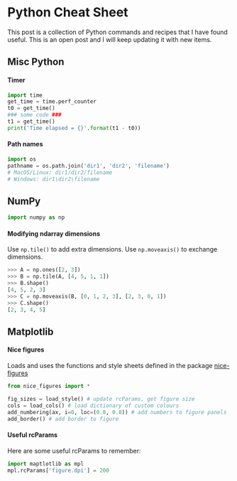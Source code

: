 # Python Cheat Sheet

This post is a collection of Python commands and recipes that I have found useful. This is an open post and I will keep updating it with new items.

## Misc Python

#### Timer

```python
import time
get_time = time.perf_counter
t0 = get_time()
### some code ###
t1 = get_time()
print('Time elapsed = {}'.format(t1 - t0))
```

#### Path names
```python
import os
pathname = os.path.join('dir1', 'dir2', 'filename')
# MacOS/Linux: dir1/dir2/filename
# Windows: dir1\dir2\filename
```


## NumPy
```python
import numpy as np
```

#### Modifying ndarray dimensions
Use ```np.tile()``` to add extra dimensions.
Use ```np.moveaxis()``` to exchange dimensions.
```python
>>> A = np.ones([2, 3])
>>> B = np.tile(A, [4, 5, 1, 1])
>>> B.shape()
[4, 5, 2, 3]
>>> C = np.moveaxis(B, [0, 1, 2, 3], [2, 3, 0, 1])
>>> C.shape()
[2, 3, 4, 5]
```


## Matplotlib

#### Nice figures
Loads and uses the functions and style sheets defined in the package [nice-figures](https://github.com/Rob217/nice-figures)
```python
from nice_figures import *

fig_sizes = load_style() # update rcParams, get figure size
cols = load_cols() # load dictionary of custom colours
add_numbering(ax, i=0, loc=(0.8, 0.8)) # add numbers to figure panels
add_border() # add border to figure
```

#### Useful rcParams
Here are some useful rcParams to remember:
```python
import maptlotlib as mpl
mpl.rcParams['figure.dpi'] = 200
```
